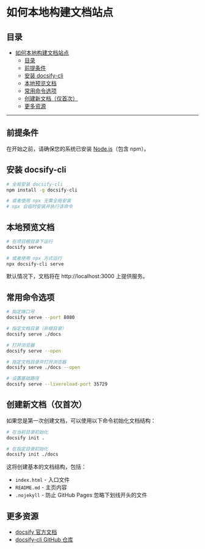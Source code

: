 # 如何本地构建文档站点

## 目录
- [如何本地构建文档站点](#如何本地构建文档站点)
  - [目录](#目录)
  - [前提条件](#前提条件)
  - [安装 docsify-cli](#安装-docsify-cli)
  - [本地预览文档](#本地预览文档)
  - [常用命令选项](#常用命令选项)
  - [创建新文档（仅首次）](#创建新文档仅首次)
  - [更多资源](#更多资源)

---

## 前提条件

在开始之前，请确保您的系统已安装 [Node.js](https://nodejs.org/)（包含 npm）。

## 安装 docsify-cli

```bash
# 全局安装 docsify-cli
npm install -g docsify-cli

# 或者使用 npx 无需全局安装
# npx 会临时安装并执行该命令
```

## 本地预览文档

```bash
# 在项目根目录下运行
docsify serve

# 或者使用 npx 方式运行
npx docsify-cli serve
```

默认情况下，文档将在 http://localhost:3000 上提供服务。

## 常用命令选项

```bash
# 指定端口号
docsify serve --port 8080

# 指定文档目录（非根目录）
docsify serve ./docs

# 打开浏览器
docsify serve --open

# 指定文档目录并打开浏览器
docsify serve ./docs --open

# 设置基础路径
docsify serve --livereload-port 35729
```

## 创建新文档（仅首次）

如果您是第一次创建文档，可以使用以下命令初始化文档结构：

```bash
# 在当前目录初始化
docsify init .

# 在指定目录初始化
docsify init ./docs
```

这将创建基本的文档结构，包括：
- `index.html` - 入口文件
- `README.md` - 主页内容
- `.nojekyll` - 防止 GitHub Pages 忽略下划线开头的文件

## 更多资源

- [docsify 官方文档](https://docsify.js.org/)
- [docsify-cli GitHub 仓库](https://github.com/docsifyjs/docsify-cli)